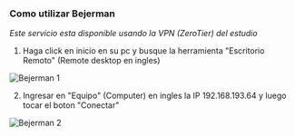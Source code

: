### Como utilizar Bejerman

*Este servicio esta disponible usando la VPN (ZeroTier) del estudio*

1) Haga click en inicio en su pc y busque la herramienta "Escritorio Remoto" (Remote desktop en ingles)

![Bejerman 1](./vpn/bejerman1.png)

2) Ingresar en "Equipo" (Computer) en ingles la IP 192.168.193.64 y luego tocar el boton "Conectar"

![Bejerman 2](./vpn/bejerman2.png)
